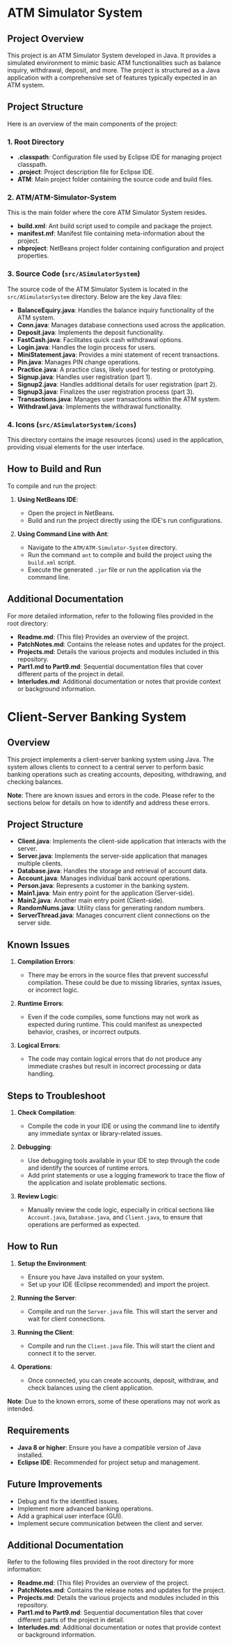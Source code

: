 # ATM Simulator System

## Project Overview

This project is an ATM Simulator System developed in Java. It provides a simulated environment to mimic basic ATM functionalities such as balance inquiry, withdrawal, deposit, and more. The project is structured as a Java application with a comprehensive set of features typically expected in an ATM system.

## Project Structure

Here is an overview of the main components of the project:

### 1. Root Directory

- **.classpath**: Configuration file used by Eclipse IDE for managing project classpath.
- **.project**: Project description file for Eclipse IDE.
- **ATM**: Main project folder containing the source code and build files.

### 2. ATM/ATM-Simulator-System

This is the main folder where the core ATM Simulator System resides.

- **build.xml**: Ant build script used to compile and package the project.
- **manifest.mf**: Manifest file containing meta-information about the project.
- **nbproject**: NetBeans project folder containing configuration and project properties.

### 3. Source Code (`src/ASimulatorSystem`)

The source code of the ATM Simulator System is located in the `src/ASimulatorSystem` directory. Below are the key Java files:

- **BalanceEquiry.java**: Handles the balance inquiry functionality of the ATM system.
- **Conn.java**: Manages database connections used across the application.
- **Deposit.java**: Implements the deposit functionality.
- **FastCash.java**: Facilitates quick cash withdrawal options.
- **Login.java**: Handles the login process for users.
- **MiniStatement.java**: Provides a mini statement of recent transactions.
- **Pin.java**: Manages PIN change operations.
- **Practice.java**: A practice class, likely used for testing or prototyping.
- **Signup.java**: Handles user registration (part 1).
- **Signup2.java**: Handles additional details for user registration (part 2).
- **Signup3.java**: Finalizes the user registration process (part 3).
- **Transactions.java**: Manages user transactions within the ATM system.
- **Withdrawl.java**: Implements the withdrawal functionality.

### 4. Icons (`src/ASimulatorSystem/icons`)

This directory contains the image resources (icons) used in the application, providing visual elements for the user interface.

## How to Build and Run

To compile and run the project:

1. **Using NetBeans IDE**:
   - Open the project in NetBeans.
   - Build and run the project directly using the IDE's run configurations.

2. **Using Command Line with Ant**:
   - Navigate to the `ATM/ATM-Simulator-System` directory.
   - Run the command `ant` to compile and build the project using the `build.xml` script.
   - Execute the generated `.jar` file or run the application via the command line.

## Additional Documentation

For more detailed information, refer to the following files provided in the root directory:

- **Readme.md**: (This file) Provides an overview of the project.
- **PatchNotes.md**: Contains the release notes and updates for the project.
- **Projects.md**: Details the various projects and modules included in this repository.
- **Part1.md to Part9.md**: Sequential documentation files that cover different parts of the project in detail.
- **Interludes.md**: Additional documentation or notes that provide context or background information.

# Client-Server Banking System

## Overview

This project implements a client-server banking system using Java. The system allows clients to connect to a central server to perform basic banking operations such as creating accounts, depositing, withdrawing, and checking balances.

**Note**: There are known issues and errors in the code. Please refer to the sections below for details on how to identify and address these errors.

## Project Structure

- **Client.java**: Implements the client-side application that interacts with the server.
- **Server.java**: Implements the server-side application that manages multiple clients.
- **Database.java**: Handles the storage and retrieval of account data.
- **Account.java**: Manages individual bank account operations.
- **Person.java**: Represents a customer in the banking system.
- **Main1.java**: Main entry point for the application (Server-side).
- **Main2.java**: Another main entry point (Client-side).
- **RandomNums.java**: Utility class for generating random numbers.
- **ServerThread.java**: Manages concurrent client connections on the server side.

## Known Issues

1. **Compilation Errors**:
   - There may be errors in the source files that prevent successful compilation. These could be due to missing libraries, syntax issues, or incorrect logic.

2. **Runtime Errors**:
   - Even if the code compiles, some functions may not work as expected during runtime. This could manifest as unexpected behavior, crashes, or incorrect outputs.

3. **Logical Errors**:
   - The code may contain logical errors that do not produce any immediate crashes but result in incorrect processing or data handling.

## Steps to Troubleshoot

1. **Check Compilation**:
   - Compile the code in your IDE or using the command line to identify any immediate syntax or library-related issues.

2. **Debugging**:
   - Use debugging tools available in your IDE to step through the code and identify the sources of runtime errors.
   - Add print statements or use a logging framework to trace the flow of the application and isolate problematic sections.

3. **Review Logic**:
   - Manually review the code logic, especially in critical sections like `Account.java`, `Database.java`, and `Client.java`, to ensure that operations are performed as expected.

## How to Run

1. **Setup the Environment**:
   - Ensure you have Java installed on your system.
   - Set up your IDE (Eclipse recommended) and import the project.

2. **Running the Server**:
   - Compile and run the `Server.java` file. This will start the server and wait for client connections.

3. **Running the Client**:
   - Compile and run the `Client.java` file. This will start the client and connect it to the server.

4. **Operations**:
   - Once connected, you can create accounts, deposit, withdraw, and check balances using the client application.

**Note**: Due to the known errors, some of these operations may not work as intended.

## Requirements

- **Java 8 or higher**: Ensure you have a compatible version of Java installed.
- **Eclipse IDE**: Recommended for project setup and management.

## Future Improvements

- Debug and fix the identified issues.
- Implement more advanced banking operations.
- Add a graphical user interface (GUI).
- Implement secure communication between the client and server.

## Additional Documentation

Refer to the following files provided in the root directory for more information:

- **Readme.md**: (This file) Provides an overview of the project.
- **PatchNotes.md**: Contains the release notes and updates for the project.
- **Projects.md**: Details the various projects and modules included in this repository.
- **Part1.md to Part9.md**: Sequential documentation files that cover different parts of the project in detail.
- **Interludes.md**: Additional documentation or notes that provide context or background information.

